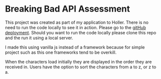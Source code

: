 # Breaking Bad API Assessment

This project was created as part of my application to Holler. There is no need to run the code locally to see it in action. Please go to the [gitHub deployment](https://14amoore.github.io/breakingBad/). Should you want to run the code locally please clone this repo and the run it using a local server.

I made this using vanilla js instead of a framework because for simple project such as this one frameworks tend to be overkill.

When the characters load initially they are displayed in the order they are received in. Users have the option to sort the characters from a to z, or z to a.
